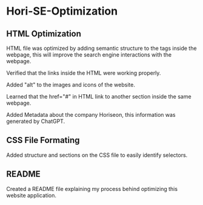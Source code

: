 # Hori-SE-Optimization

## HTML Optimization

HTML file was optimized by adding semantic structure to the tags inside the webpage, this will improve the search engine interactions with the webpage.

Verified that the links inside the HTML were working properly.

Added "alt" to the images and icons of the website.

Learned that the href="#" in HTML link to another section inside the same webpage.

Added Metadata about the company Horiseon, this information was generated by ChatGPT.

## CSS File Formating

Added structure and sections on the CSS file to easily identify selectors.

## README

Created a README file explaining my process behind optimizing this website application.

